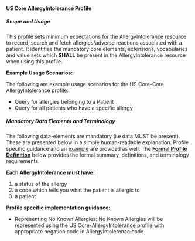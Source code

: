 #### US Core AllergyIntolerance Profile


##### Scope and Usage

This profile sets minimum expectations for the [AllergyIntolerance] resource to record, search and fetch allergies/adverse reactions associated with a patient.  It identifies the mandatory core elements, extensions, vocabularies and value sets which **SHALL** be present in the AllergyIntolerance resource when using this profile.

**Example Usage Scenarios:**

The following are example usage scenarios for the US Core-Core AllergyIntolerance
profile:

-   Query for allergies belonging to a Patient
-   Query for all patients who have a specific allergy


##### Mandatory Data Elements and Terminology


The following data-elements are mandatory (i.e data MUST be present). These are presented below in a simple human-readable explanation.  Profile specific guidance and an [example](#example) are provided as well.  The [**Formal Profile Definition**](#summary) below provides the  formal summary, definitions, and  terminology requirements.  

**Each AllergyIntolerance must have:**

1.  a status of the allergy
2.  a code which tells you what the patient is allergic to 
3.  a patient

**Profile specific implementation guidance:**

* Representing No Known Allergies: No Known Allergies will be represented using the US Core-AllergyIntolerance profile with appropriate negation code in AllergyIntolerence.code.

[AllergyIntolerance]: http://build.fhir.org/allergyintolerance.html


